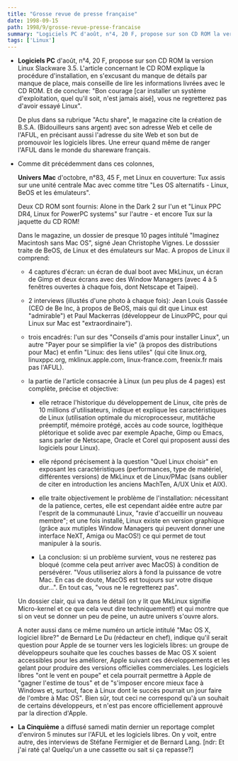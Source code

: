 ```yaml
---
title: "Grosse revue de presse française"
date: 1998-09-15
path: 1998/9/grosse-revue-presse-francaise
summary: "Logiciels PC d'août, n°4, 20 F, propose sur son CD ROM la version Linux Slackware 3.5."
tags: ['Linux']
---
```


<UL>

<LI>
<P><B>Logiciels PC</B> d'août, n°4, 20 F, propose sur son CD ROM la
version Linux Slackware 3.5. L'article concernant le CD ROM explique la
procédure d'installation, en s'excusant du manque de détails par manque
de place, mais conseille de lire les informations livrées avec le CD
ROM. Et de conclure: "Bon courage [car installer un système
d'exploitation, quel qu'il soit, n'est jamais aisé], vous ne regretterez
pas d'avoir essayé Linux". </P>

<P>
De plus dans sa rubrique "Actu share", le magazine cite la création de
B.S.A. (Bidouilleurs sans argent) avec son adresse Web et celle de
l'AFUL, en précisant aussi l'adresse du site Web et son but de
promouvoir les logiciels libres. Une erreur quand même de ranger l'AFUL
dans le monde du shareware français.</P>

<LI>Comme dit précédemment dans ces colonnes,
<P><B>Univers Mac</B>
d'octobre, n°83, 45 F, met Linux en couverture: Tux assis sur une unité
centrale Mac avec comme titre "Les OS alternatifs - Linux, BeOS et les
émulateurs".</P>

<P>
Deux CD ROM sont fournis: Alone in the Dark 2 sur l'un et "Linux PPC
DR4, Linux for PowerPC systems" sur l'autre - et encore Tux sur la
jaquette du CD ROM!
</P>

<P>
Dans le magazine, un dossier de presque 10 pages intitulé "Imaginez
Macintosh sans Mac OS", signé Jean Christophe Vignes.
Le dosssier traite de BeOS, de Linux et des émulateurs sur Mac. A propos
de Linux il comprend:
</P>

<UL>

<LI>
<P>4 captures d'écran: un écran de dual boot avec MkLinux, un écran de
Gimp et deux écrans avec des Window Managers (avec 4 à 5 fenêtres
ouvertes à chaque fois, dont Netscape et Taipei).</P>

<LI>
<P>2 interviews (illustés d'une photo à chaque fois): Jean Louis Gassée
(CEO de Be Inc, à propos de BeOS, mais qui dit que Linux est
"admirable") et Paul Mackerras (développeur de LinuxPPC, pour qui Linux
sur Mac est "extraordinaire").</P>

<LI>
<P>trois encadrés: l'un sur des "Conseils d'amis pour installer Linux",
un autre "Payer pour se simplifier la vie" (à propos des distributions
pour Mac) et enfin "Linux: des liens utiles" (qui cite linux.org,
linuxppc.org, mklinux.apple.com, linux-france.com, freenix.fr mais pas
l'AFUL).</P>

<LI>
<P>la partie de l'article consacrée à Linux (un peu plus de 4 pages) est
complète, précise et objective:</P>

<UL>

<LI>
<P>elle retrace l'historique du développement de Linux, cite près de 10
millions d'utilisateurs, indique et explique les caractéristiques de
Linux (utilisation optimale du microprocesseur, mutitâche préemptif,
mémoire protégé, accès au code source, logithèque plétorique et solide
avec par exemple Apache, Gimp ou Emacs, sans parler de Netscape, Oracle
et Corel qui proposent aussi des logiciels pour Linux).</P>

<LI>
<P>elle répond précisement à la question "Quel Linux choisir" en exposant
les caractéristiques (performances, type de matériel, différentes
versions) de MkLinux et de Linux/PMac (sans oublier de citer en
introduction les anciens MachTen, A/UX Unix et AIX).</P>

<LI>
<P>elle traite objectivement le problème de l'installation: nécessitant
de la patience, certes, elle est cependant aidée entre autre par
l'esprit de la communauté Linux, "ravie d'accueillir un nouveau membre";
et une fois installé, Linux existe en version graphique (grâce aux
mutiples Window Managers qui peuvent donner une interface NeXT, Amiga ou
MacOS!) ce qui permet de tout manipuler à la souris.</P>

<LI>
<P>La conclusion: si un problème survient, vous ne resterez pas bloqué
(comme cela peut arriver avec MacOS) à condition de persévérer. "Vous
utiliseriez alors à fond la puissance de votre Mac. En cas de doute,
MacOS est toujours sur votre disque dur...".
En tout cas, "vous ne le regretterez pas".</P>

</UL>

</UL>

<P>
Un dossier clair, qui va dans le détail (on y lit que MkLinux signifie
Micro-kernel et ce que cela veut dire techniquement!) et qui montre que
si on veut se donner un peu de peine, un autre univers s'ouvre alors.
</P>

<P>
A noter aussi dans ce même numéro un article intitulé "Mac OS X,
logiciel libre?" de Bernard Le Du (rédacteur en chef), indique qu'il
serait question pour Apple de se tourner vers les logiciels libres:
un groupe de développeurs souhaite que les couches basses de Mac OS X
soient accessibles pour les améliorer, Apple suivant ces développements
et les gelant pour produire des versions officielles commerciales.
Les logiciels libres "ont le vent en poupe" et cela pourrait permettre à
Apple de "gagner l'estime de tous" et de "s'imposer encore mieux face à
Windows et, surtout, face à Linux dont le succès pourrait un jour faire
de l'ombre à Mac OS". Bien sûr, tout ceci ne correspond qu'à un souhait
de certains développeurs, et n'est pas encore officiellement approuvé
par la direction d'Apple.
</P>


<LI>
<P><B>La Cinquième</B> a diffusé samedi matin dernier un reportage
complet d'environ 5 minutes sur l'AFUL et les logiciels libres.  On y
voit, entre autre, des interviews de Stéfane Fermigier et de Bernard
Lang. [ndr: Et j'ai raté ça! Quelqu'un a une cassette ou sait si ça
repasse?]</P>

</UL>



